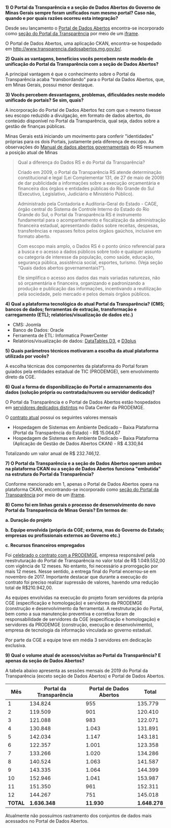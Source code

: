 __1) O Portal da Transparência e a seção de Dados Abertos do Governo de Minas Gerais sempre foram unificados num mesmo portal? Caso não, quando e por quais razões ocorreu esta integração?__

Desde seu lançamento o [Portal de Dados Abertos](http://www.transparencia.dadosabertos.mg.gov.br/) encontra-se incorporado como [seção do Portal da Transparência](http://www.transparencia.mg.gov.br/dados-abertos) por meio de um [iframe](https://www.w3schools.com/tags/tag_iframe.asp).

O Portal de Dados Abertos, uma aplicação CKAN, encontra-se hospedado em <http://www.transparencia.dadosabertos.mg.gov.br/>.

__2) Quais as vantagens, benefícios vocês percebem neste modelo de unificação do Portal da Transparência com a seção de Dados Abertos?__

A principal vantagem é que o conhecimento sobre o Portal da Transparência acaba "transbordando" para o Portal da Dados Abertos, que, em Minas Gerais, possui menor destaque.

__3) Vocês percebem desvantagens, problemas, dificuldades neste modelo unificado de portais? Se sim, quais?__

A incorporação do Portal de Dados Abertos fez com que o mesmo tivesse seu escopo reduzido a divulgação, em formato de dados abertos, do conteúdo disponível no Portal da Transparência, qual seja, dados sobre a gestão de finanças públicas.

Minas Gerais está iniciando um movimento para conferir "identidades" próprias para os dois Portais, justamente pela diferença de escopo. As observações do [Manual de dados abertos
governamentais](https://www.centraldocidadao.rs.gov.br/upload/arquivos/201707/10105453-manual-dados-tecnico.pdf) do RS resumem a posição atual de Minas

>  Qual a diferença do Dados RS e do Portal da Transparência?
> 
> Criado em 2009, o Portal da Transparência RS atende determinação constitucional e legal (Lei Complementar 131, de 27 de maio de 2009) de dar publicidade a informações sobre a execução orçamentária e financeira dos órgãos e entidades públicas do Rio Grande do Sul (Executivo, Legislativo, Judiciário e Ministério Público).
> 
> Administrado pela Contadoria e Auditoria-Geral do Estado - CAGE, órgão central do Sistema de Controle Interno do Estado do Rio Grande do Sul, o Portal da Transparência RS é instrumento fundamental para o acompanhamento e fiscalização da administração financeira estadual, apresentando dados sobre receitas, despesas, transferências e repasses feitos pelos órgãos gaúchos, inclusive em formato aberto.
> 
> Com escopo mais amplo, o Dados RS é o ponto único referencial para a busca e o acesso a dados públicos sobre todo e qualquer assunto ou categoria de interesse da população, como saúde, educação, segurança pública, assistência social, esportes, turismo. (Veja seção “Quais dados abertos governamentais?”).
> 
> Ele simplifica o acesso aos dados das mais variadas naturezas, não só orçamentária e financeira, organizando e padronizando a produção e publicação das informações, incentivando a reutilização pela sociedade, pelo mercado e pelos demais órgãos públicos.

__4) Qual a plataforma tecnológica do atual Portal da Transparência? (CMS; bancos de dados; ferramentas de extração, transformação e carregamento (ETL); relatórios/visualização de dados etc.)__

* CMS: Joomla
* Banco de Dados: Oracle
* Ferramenta de ETL: Informatica PowerCenter
* Relatórios/visualização de dados: [DataTables](https://datatables.net/),[D3](https://github.com/d3/d3), e [D3plus](https://github.com/d3plus/)

__5) Quais parâmetros técnicos motivaram a escolha da atual plataforma utilizada por vocês?__

A escolha técnicas dos componentes da plataforma do Portal foram guiados pela entidades estadual de TIC (PRODEMGE), sem envolvimento direto da CGE.

__6) Qual a forma de disponibilização do Portal e armazenamento dos dados (solução própria ou contratada/nuvem ou servidor dedicado)?__

O Portal da Transparência e o Portal de Dados Abertos estão hospedados em [servidores dedicados distintos](https://www.prodemge.gov.br/images/Espa%C3%A7o_Cliente/Caderno-Servicos-Prodemge_Versao2-3.pdf#page=30) no Data Center da PRODEMGE.

O [contrato atual](http://www.transparencia.mg.gov.br/compras-e-patrimonio/compras-e-contratos/comprasecontratos-filtros/5/2019/01-01-2019/31-12-2019/66/63262) possui os seguintes valores mensais

* Hospedagem de Sistemas em Ambiente Dedicado – Baixa Plataforma (Portal da Transparência do Estado) - R$ 15.064,67
* Hospedagem de Sistemas em Ambiente Dedicado – Baixa Plataforma (Aplicação de Gestão de Dados Abertos CKAN) - R$ 4.330,84

Totalizando um valor anual de R$ 232.746,12.

__7) O Portal da Transparência e a seção de Dados Abertos operam ambos na plataforma CKAN ou a seção de Dados Abertos funciona "embutida" na estrutura do Portal da Transparência?__

Conforme mencionado em 1, apenas o Portal de Dados Abertos opera na plataforma CKAN, encontrando-se incorporado como [seção do Portal da Transparência](http://www.transparencia.mg.gov.br/dados-abertos) por meio de um [iframe](https://www.w3schools.com/tags/tag_iframe.asp).

__8) Como foi em linhas gerais o processo de desenvolvimento do novo Portal da Transparência de Minas Gerais? Em termos de:__

__a. Duração do projeto__

__b. Equipe envolvida (própria da CGE; externa, mas do Governo do Estado; empresas ou profissionais externos ao Governo etc.)__

__c. Recursos financeiros empregados__

Foi [celebrado o contrato com a PRODEMGE](http://www.transparencia.mg.gov.br/compras-e-patrimonio/compras-e-contratos/comprasecontratos-filtros/5/2015/01-01-2015/31-12-2015/66/19166), empresa responsável pela reestruturação do Portal de Transparência no valor total de R$ 1.049.552,00 com vigência de 12 meses. No entanto, foi necessário a prorrogação por mais 12 meses. Nesse sentido, a entrega final do Portal encerrou-se em novembro de 2017. Importante destacar que durante a execução do contrato foi preciso realizar supressão de valores, havendo uma redução total de R$210.942,00.

As equipes envolvidas na execução do projeto foram servidores da própria CGE (especificação e homologação) e servidores da PRODEMGE (construção e desenvolvimento da ferramenta).
A reestruturação do Portal, bem como a sua manutenção preventiva e corretiva foram de responsabilidade de servidores da CGE (especificação e homologação) e servidores da PRODEMGE (construção, execução e desenvolvimento), empresa de tecnologia da informação vinculada ao governo estadual.

Por parte da CGE a equipe teve em média 3 servidores em dedicação exclusiva.

__9) Qual o volume atual de acessos/visitas ao Portal da Transparência? E apenas da seção de Dados Abertos?__

A tabela abaixo apresenta as sessões mensais de 2019 do Portal da Transparência (exceto seção de Dados Abertos) e Portal de Dados Abertos.

| Mês       | Portal da Transparência     | Portal de Dados Abertos     | Total         |
|-----------|-----------------------------|-----------------------------|---------------|
| 1         | 134.824                     | 955                         | 135.779       |
| 2         | 119.509                     | 901                         | 120.410       |
| 3         | 121.088                     | 983                         | 122.071       |
| 4         | 130.848                     | 1.043                       | 131.891       |
| 5         | 142.034                     | 1.147                       | 143.181       |
| 6         | 122.357                     | 1.001                       | 123.358       |
| 7         | 133.266                     | 1.020                       | 134.286       |
| 8         | 140.524                     | 1.063                       | 141.587       |
| 9         | 143.335                     | 1.064                       | 144.399       |
| 10        | 152.946                     | 1.041                       | 153.987       |
| 11        | 151.350                     | 961                         | 152.311       |
| 12        | 144.267                     | 751                         | 145.018       |
| __TOTAL__ | __1.636.348__               | __11.930__                  | __1.648.278__ |

Atualmente não possuímos rastramento dos conjuntos de dados mais acessados no Portal de Dados Abertos.